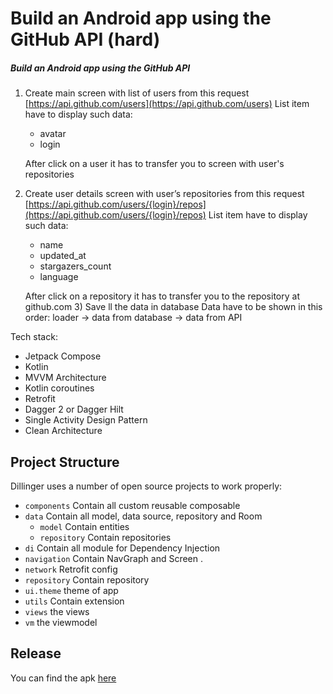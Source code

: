 # Build an Android app using the GitHub API (hard)
##### Build an Android app using the GitHub API

1) Create main screen with list of users from this request [https://api.github.com/users](https://api.github.com/users)
   List item have to display such data:
    - avatar
    - login

   After click on a user it has to transfer you to screen with user's repositories
2) Create user details screen with user’s repositories from this request [https://api.github.com/users/{login}/repos](https://api.github.com/users/{login}/repos)
   List item have to display such data:
    - name
    - updated_at
    - stargazers_count
    - language

   After click on a repository it has to transfer you to the repository at github.com
    3) Save ll the data in database
       Data have to be shown in this order: loader → data from database → data from API

Tech stack:

- Jetpack Compose
- Kotlin
- MVVM Architecture
- Kotlin coroutines
- Retrofit
- Dagger 2 or Dagger Hilt
- Single Activity Design Pattern
- Clean Architecture
## Project Structure


Dillinger uses a number of open source projects to work properly:

- ```components``` Contain all custom reusable composable
- ```data``` Contain all model, data source, repository and Room
    - ```model``` Contain entities
    -  ```repository``` Contain repositories
- ```di``` Contain all module for Dependency Injection
- ```navigation```  Contain NavGraph and Screen .
- ```network```  Retrofit config
- ```repository``` Contain repository
- ```ui.theme``` theme of app
-  ```utils``` Contain extension
- ```views``` the views
- ```vm``` the viewmodel

## Release
You can find the apk  [here]()